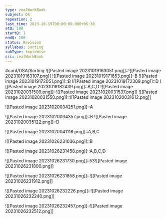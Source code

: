 ```yaml
---
type: zealWorkBook
subject: DS
repeation: 2
last_time: 2023-10-19T00:00:00.000+05:30
atQ: 100
startQ: 1
endQ: 100
status: Revision
syllabus: Sorting
subType: topicWise
src: zealWorkBook
---
```

#card/DSA/Sorting
![[Pasted image 20231019163051.png]]::![[Pasted image 20231019163107.png]] <!--SR:!2023-10-31,4,270-->
![[Pasted image 20231019171653.png]]::B <!--SR:!2023-10-31,4,270-->
![[Pasted image 20231019172051.png]]::B <!--SR:!2023-10-31,4,270-->
![[Pasted image 20231019172309.png]]::D <!--SR:!2023-10-30,3,250-->
![[Pasted image 20231019182439.png]]::B,C,D <!--SR:!2023-10-30,3,250-->
![[Pasted image 20231020031509.png]]::![[Pasted image 20231020031537.png]] <!--SR:!2023-10-31,4,270-->
![[Pasted image 20231020031550.png]]::![[Pasted image 20231020031612.png]] <!--SR:!2023-11-01,3,250-->

![[Pasted image 20231020034251.png]]::A <!--SR:!2023-10-31,4,270-->

![[Pasted image 20231020034357.png]]::B <!--SR:!2023-10-31,4,270-->
![[Pasted image 20231020035122.png]]::D <!--SR:!2023-10-30,3,250-->

![[Pasted image 20231020041118.png]]::A,B,C <!--SR:!2023-10-31,4,270-->

![[Pasted image 20231026231036.png]]::B <!--SR:!2023-10-31,4,270-->

![[Pasted image 20231026231458.png]]::A,B,C,D <!--SR:!2023-10-31,4,270-->


![[Pasted image 20231026231730.png]]::53![[Pasted image 20231026231800.png]] <!--SR:!2023-10-30,3,250-->

![[Pasted image 20231026231858.png]]::![[Pasted image 20231026231912.png]] <!--SR:!2023-10-31,4,270-->

![[Pasted image 20231026232226.png]]::![[Pasted image 20231026232240.png]] <!--SR:!2023-11-01,3,250-->


![[Pasted image 20231026232457.png]]::![[Pasted image 20231026232512.png]] <!--SR:!2023-10-31,4,270-->


